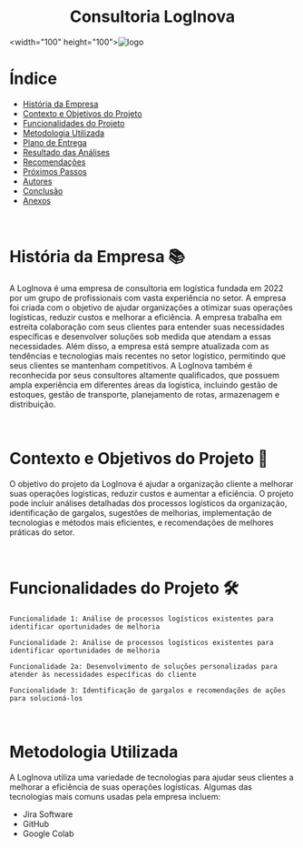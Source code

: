 # <h1 align="center">Consultoria LogInova </h1>
<width="100" height="100">![logo](https://github.com/Brudeoli17/Projeto-Marcus/blob/main/Logotipo%20Consultoria.jpg)

  
  # Índice 

* [História da Empresa](#História-da-Empresa)
* [Contexto e Objetivos do Projeto](#Contexto-e-Objetivos-do-Projeto)
* [Funcionalidades do Projeto](#Funcionalidades-do-Projeto)
* [Metodologia Utilizada](#Metodologia-Utilizada)
* [Plano de Entrega](#Plano-de-Entrega)
* [Resultado das Análises](#Resultado-das-Análises)
* [Recomendações](#Recomendações)
* [Próximos Passos](#Próximos-Passos)
* [Autores](#Autores)
* [Conclusão](#Conclusão)
* [Anexos](#Anexos)
<br />

  # História da Empresa :books:
  A LogInova é uma empresa de consultoria em logística fundada em 2022 por um grupo de profissionais com vasta experiência no setor. A empresa foi criada com o objetivo de ajudar organizações a otimizar suas operações logísticas, reduzir custos e melhorar a eficiência.
A empresa trabalha em estreita colaboração com seus clientes para entender suas necessidades específicas e desenvolver soluções sob medida que atendam a essas necessidades. Além disso, a empresa está sempre atualizada com as tendências e tecnologias mais recentes no setor logístico, permitindo que seus clientes se mantenham competitivos.
A LogInova também é reconhecida por seus consultores altamente qualificados, que possuem ampla experiência em diferentes áreas da logística, incluindo gestão de estoques, gestão de transporte, planejamento de rotas, armazenagem e distribuição.

<br />

  # Contexto e Objetivos do Projeto :dart:
  O objetivo do projeto da LogInova é ajudar a organização cliente a melhorar suas operações logísticas, reduzir custos e aumentar a eficiência. O projeto pode incluir análises detalhadas dos processos logísticos da organização, identificação de gargalos, sugestões de melhorias, implementação de tecnologias e métodos mais eficientes, e recomendações de melhores práticas do setor.
  
<br />

  # Funcionalidades do Projeto :hammer_and_wrench:
    Funcionalidade 1: Análise de processos logísticos existentes para identificar oportunidades de melhoria
    
    Funcionalidade 2: Análise de processos logísticos existentes para identificar oportunidades de melhoria
    
    Funcionalidade 2a: Desenvolvimento de soluções personalizadas para atender às necessidades específicas do cliente
    
    Funcionalidade 3: Identificação de gargalos e recomendações de ações para solucioná-los
    
<br />

  # Metodologia Utilizada
  A LogInova utiliza uma variedade de tecnologias para ajudar seus clientes a melhorar a eficiência de suas operações logísticas. Algumas das tecnologias mais comuns     usadas pela empresa incluem:
  - Jira Software
  - GitHub
  - Google Colab

